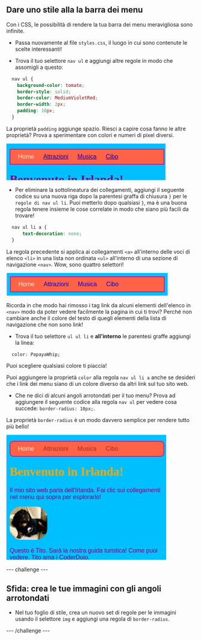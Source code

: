 ## Dare uno stile alla la barra dei menu

Con i CSS, le possibilità di rendere la tua barra dei menu meravigliosa sono infinite.

- Passa nuovamente al file `styles.css`, il luogo in cui sono contenute le scelte interessanti!

- Trova il tuo selettore `nav ul` e aggiungi altre regole in modo che assomigli a questo:

```css
  nav ul {
    background-color: tomato;
    border-style: solid;
    border-color: MediumVioletRed;
    border-width: 2px;
    padding: 10px;
  }
```

La proprietà `padding` aggiunge spazio. Riesci a capire cosa fanno le altre proprietà? Prova a sperimentare con colori e numeri di pixel diversi.

![Barra dei menu con bordi e padding aggiunti](images/egMenuBarMoreStyle.png)

- Per eliminare la sottolineatura dei collegamenti, aggiungi il seguente codice su una nuova riga dopo la parentesi graffa di chiusura `}` per le `regole di nav ul li`. Puoi metterlo dopo qualsiasi `}`, ma è una buona regola tenere insieme le cose correlate in modo che siano più facili da trovare!

```css
  nav ul li a {
      text-decoration: none;
  }
```

La regola precedente si applica ai collegamenti `<a>` all'interno delle voci di elenco `<li>` in una lista non ordinata `<ul>` all'interno di una sezione di navigazione `<nav>`. Wow, sono quattro selettori!

![Barra dei menu con sottolineatura del collegamento rimossa](images/egMenuBarNoUnderline.png)

Ricorda in che modo hai rimosso i tag link da alcuni elementi dell'elenco in `<nav>` modo da poter vedere facilmente la pagina in cui ti trovi? Perché non cambiare anche il colore del testo di quegli elementi della lista di navigazione che non sono link!

- Trova il tuo selettore `ul ul li` e **all'interno** le parentesi graffe aggiungi la linea:

```css
  color: PapayaWhip;
```

Puoi scegliere qualsiasi colore ti piaccia!

Puoi aggiungere la proprietà `color` alla regola `nav ul li a` anche se desideri che i link dei menu siano di un colore diverso da altri link sul tuo sito web.

- Che ne dici di alcuni angoli arrotondati per il tuo menu? Prova ad aggiungere il seguente codice alla regola `nav ul` per vedere cosa succede: `border-radius: 10px;`.

La proprietà `border-radius` è un modo davvero semplice per rendere tutto più bello!

![Pagina Web con angoli arrotondati sulla barra dei menu e su un'immagine](images/egMenuBarFullStyles_result.png)

--- challenge ---

## Sfida: crea le tue immagini con gli angoli arrotondati

- Nel tuo foglio di stile, crea un nuovo set di regole per le immagini usando il selettore `img` e aggiungi una regola di `border-radius`.

--- /challenge ---